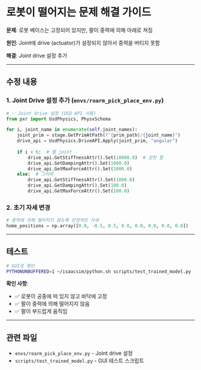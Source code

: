 # 로봇이 떨어지는 문제 해결 가이드

**문제**: 로봇 베이스는 고정되어 있지만, 팔이 중력에 의해 아래로 쳐짐

**원인**: Joint에 drive (actuator)가 설정되지 않아서 중력을 버티지 못함

**해결**: Joint drive 설정 추가

---

## 수정 내용

### 1. Joint Drive 설정 추가 (`envs/roarm_pick_place_env.py`)

```python
# ✅ Joint drive 설정 (USD API 사용)
from pxr import UsdPhysics, PhysxSchema

for i, joint_name in enumerate(self.joint_names):
    joint_prim = stage.GetPrimAtPath(f"{prim_path}/{joint_name}")
    drive_api = UsdPhysics.DriveAPI.Apply(joint_prim, "angular")
    
    if i < 6:  # 팔 joint
        drive_api.GetStiffnessAttr().Set(10000.0)  # 강한 힘
        drive_api.GetDampingAttr().Set(1000.0)
        drive_api.GetMaxForceAttr().Set(1000.0)
    else:  # 그리퍼
        drive_api.GetStiffnessAttr().Set(1000.0)
        drive_api.GetDampingAttr().Set(100.0)
        drive_api.GetMaxForceAttr().Set(100.0)
```

### 2. 초기 자세 변경

```python
# 중력에 의해 떨어지지 않도록 안정적인 자세
home_positions = np.array([0.0, -0.5, 0.5, 0.0, 0.0, 0.0, 0.0, 0.0])
```

---

## 테스트

```bash
# GUI로 확인
PYTHONUNBUFFERED=1 ~/isaacsim/python.sh scripts/test_trained_model.py --episodes 1
```

**확인 사항**:
- ✅ 로봇이 공중에 떠 있지 않고 바닥에 고정
- ✅ 팔이 중력에 의해 떨어지지 않음
- ✅ 팔이 부드럽게 움직임

---

## 관련 파일

- `envs/roarm_pick_place_env.py` - Joint drive 설정
- `scripts/test_trained_model.py` - GUI 테스트 스크립트
